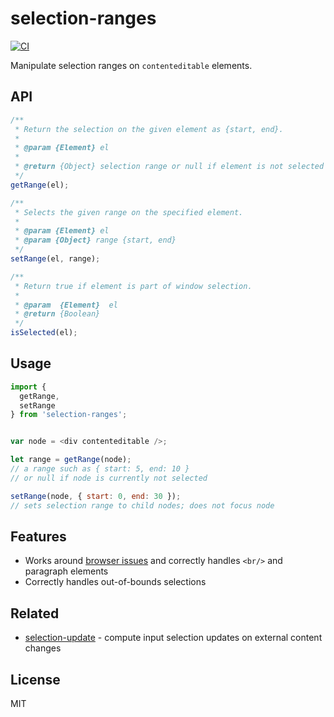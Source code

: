 # selection-ranges

[![CI](https://github.com/nikku/selection-ranges/actions/workflows/CI.yml/badge.svg)](https://github.com/nikku/selection-ranges/actions/workflows/CI.yml)

Manipulate selection ranges on `contenteditable` elements.


## API

```javascript
/**
 * Return the selection on the given element as {start, end}.
 *
 * @param {Element} el
 *
 * @return {Object} selection range or null if element is not selected
 */
getRange(el);
```

```javascript
/**
 * Selects the given range on the specified element.
 *
 * @param {Element} el
 * @param {Object} range {start, end}
 */
setRange(el, range);
```

```javascript
/**
 * Return true if element is part of window selection.
 *
 * @param  {Element}  el
 * @return {Boolean}
 */
isSelected(el);
```


## Usage

```javascript
import {
  getRange,
  setRange
} from 'selection-ranges';


var node = <div contenteditable />;

let range = getRange(node);
// a range such as { start: 5, end: 10 }
// or null if node is currently not selected

setRange(node, { start: 0, end: 30 });
// sets selection range to child nodes; does not focus node
```


## Features

* Works around [browser issues](https://stackoverflow.com/questions/13949059/persisting-the-changes-of-range-objects-after-selection-in-html/13950376) and correctly handles `<br/>` and paragraph elements
* Correctly handles out-of-bounds selections


## Related

* [selection-update](https://github.com/nikku/selection-update) - compute input selection updates on external content changes


## License

MIT
